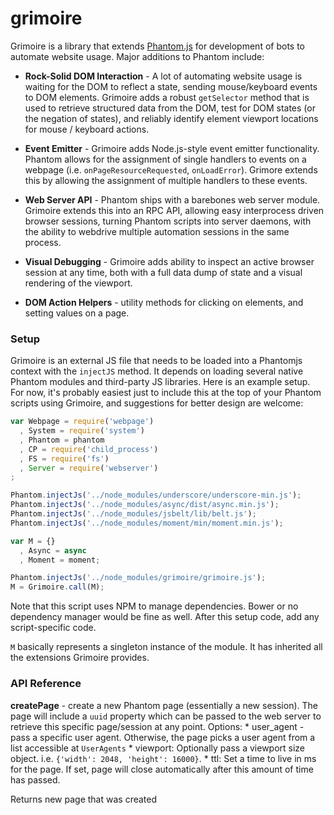 # grimoire

Grimoire is a library that extends [Phantom.js](http://phantomjs.org) for development of bots to automate website usage. Major additions to Phantom include:

* **Rock-Solid DOM Interaction** - A lot of automating website usage is waiting for the DOM to reflect a state, sending mouse/keyboard events to DOM elements. Grimoire adds a robust `getSelector` method that is used to retrieve structured data from the DOM, test for DOM states (or the negation of states), and reliably identify element viewport locations for mouse / keyboard actions.

* **Event Emitter** - Grimoire adds Node.js-style event emitter functionality. Phantom allows for the assignment of single handlers to events on a webpage (i.e. `onPageResourceRequested`, `onLoadError`). Grimore extends this by allowing the assignment of multiple handlers to these events.

* **Web Server API** - Phantom ships with a barebones web server module. Grimoire extends this into an RPC API, allowing easy interprocess driven browser sessions, turning Phantom scripts into server daemons, with the ability to webdrive multiple automation sessions in the same process.

* **Visual Debugging** - Grimoire adds ability to inspect an active browser session at any time, both with a full data dump of state and a visual rendering of the viewport.

* **DOM Action Helpers** - utility methods for clicking on elements, and setting values on a page.

### Setup ###

Grimoire is an external JS file that needs to be loaded into a Phantomjs context with the `injectJS` method. It depends on loading several native Phantom modules and third-party JS libraries. Here is an example setup. For now, it's probably easiest just to include this at the top of your Phantom scripts using Grimoire, and suggestions for better design are welcome:

```javascript
var Webpage = require('webpage')
  , System = require('system')
  , Phantom = phantom
  , CP = require('child_process')
  , FS = require('fs')
  , Server = require('webserver')
;

Phantom.injectJs('../node_modules/underscore/underscore-min.js');
Phantom.injectJs('../node_modules/async/dist/async.min.js');
Phantom.injectJs('../node_modules/jsbelt/lib/belt.js');
Phantom.injectJs('../node_modules/moment/min/moment.min.js');

var M = {}
  , Async = async
  , Moment = moment;

Phantom.injectJs('../node_modules/grimoire/grimoire.js');
M = Grimoire.call(M);
```
Note that this script uses NPM to manage dependencies. Bower or no dependency manager would be fine as well. After this setup code, add any script-specific code. 

`M` basically represents a singleton instance of the module. It has inherited all the extensions Grimoire provides.

### API Reference ###

**createPage** - create a new Phantom page (essentially a new session). The page will include a `uuid` property which can be passed to the web server to retrieve this specific page/session at any point.
  Options:
    * user_agent - pass a specific user agent. Otherwise, the page picks a user agent from a list accessible at `UserAgents`
    * viewport: Optionally pass a viewport size object. i.e. `{'width': 2048, 'height': 16000}`.
    * ttl: Set a time to live in ms for the page. If set, page will close automatically after this amount of time has passed.

Returns new page that was created
 

